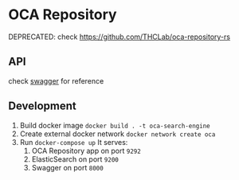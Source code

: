 # OCA Repository

DEPRECATED: check https://github.com/THCLab/oca-repository-rs

## API

check [swagger](https://repository.oca.argo.colossi.network) for reference


## Development

1. Build docker image
`docker build . -t oca-search-engine`
1. Create external docker network
`docker network create oca`
1. Run
`docker-compose up`
It serves:
   1. OCA Repository app on port `9292`
   1. ElasticSearch on port `9200`
   1. Swagger on port `8000`
